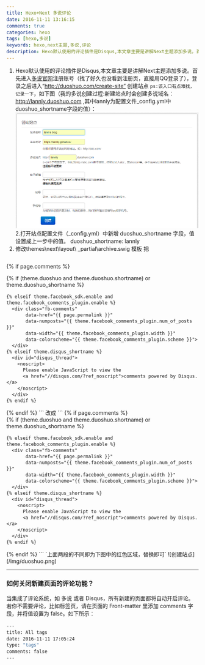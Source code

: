 ```yaml
---
title: Hexo+Next 多说评论
date: 2016-11-11 13:16:15
comments: true
categories: hexo 
tags: [hexo,多说]
keywords: hexo,next主题,多说,评论
description: Hexo默认使用的评论插件是Disqus,本文章主要是讲解Next主题添加多说。首先进入多说官网注册账号（找了好久也没看到注册页，直接用QQ登录了），登录之后进入“http://duoshuo.com/create-site”创建站点……
---
```


1. Hexo默认使用的评论插件是Disqus,本文章主要是讲解Next主题添加多说。首先进入[多说官网](http://duoshuo.com/)注册账号（找了好久也没看到注册页，直接用QQ登录了），登录之后进入“http://duoshuo.com/create-site” 创建站点 `ps:该入口有点难找，记录一下`，如下图（我的多说创建过程:新建站点时会创建多说域名：http://lannly.duoshuo.com ,其中lannly为配置文件_config.yml中duoshuo_shortname字段的值）：
![创建站点](/img/duoshuozhandian.png)
2.打开站点配置文件（_config.yml）中新增 duoshuo_shortname 字段，值设置成上一步中的值。
duoshuo_shortname: lannly
3. 修改themes\next\layout\ _partial\archive.swig 模板
	把
	```
{% if page.comments %}
  <div class="comments" id="comments">
    {% if (theme.duoshuo and theme.duoshuo.shortname) or theme.duoshuo_shortname %}
      <div class="ds-thread" data-thread-key="{{ page.path }}" data-title="{{ page.title }}" data-url="{{ page.permalink }}"></div>

    {% elseif theme.facebook_sdk.enable and theme.facebook_comments_plugin.enable %}
      <div class="fb-comments"
           data-href="{{ page.permalink }}"
           data-numposts="{{ theme.facebook_comments_plugin.num_of_posts }}"
           data-width="{{ theme.facebook_comments_plugin.width }}"
           data-colorscheme="{{ theme.facebook_comments_plugin.scheme }}">
      </div>
    {% elseif theme.disqus_shortname %}
      <div id="disqus_thread">
        <noscript>
          Please enable JavaScript to view the
          <a href="//disqus.com/?ref_noscript">comments powered by Disqus.</a>
        </noscript>
      </div>
    {% endif %}
  </div>
{% endif %}
	```
	改成
	```
	{% if page.comments %}
  <div class="comments" id="comments">
    {% if (theme.duoshuo and theme.duoshuo.shortname) or theme.duoshuo_shortname %}
      <!--<div class="ds-thread" data-thread-key="请将此处替换成文章在你的站点中的ID" data-title="请替换成文章的标题" data-url="请替换成文章的网址"></div>-->
      <!-- 多说评论框 start -->
      <div class="ds-thread" data-thread-key="{{ page.path }}" data-title="{{ page.title }}" data-url="{{ page.permalink }}"></div>
      <!-- 多说评论框 end -->
      <!-- 多说公共JS代码 start (一个网页只需插入一次) -->
      <script type="text/javascript">
      var duoshuoQuery = {short_name:"lannly"}; <!--这里的lannly 改成你自己站点的short_name-->
        (function() {
          var ds = document.createElement('script');
          ds.type = 'text/javascript';ds.async = true;
          ds.src = (document.location.protocol == 'https:' ? 'https:' : 'http:') + '//static.duoshuo.com/embed.js';
          ds.charset = 'UTF-8';
          (document.getElementsByTagName('head')[0] 
           || document.getElementsByTagName('body')[0]).appendChild(ds);
        })();
        </script>
      <!-- 多说公共JS代码 end -->

    {% elseif theme.facebook_sdk.enable and theme.facebook_comments_plugin.enable %}
      <div class="fb-comments"
           data-href="{{ page.permalink }}"
           data-numposts="{{ theme.facebook_comments_plugin.num_of_posts }}"
           data-width="{{ theme.facebook_comments_plugin.width }}"
           data-colorscheme="{{ theme.facebook_comments_plugin.scheme }}">
      </div>
    {% elseif theme.disqus_shortname %}
      <div id="disqus_thread">
        <noscript>
          Please enable JavaScript to view the
          <a href="//disqus.com/?ref_noscript">comments powered by Disqus.</a>
        </noscript>
      </div>
    {% endif %}
  </div>
{% endif %}
	```
`上面两段的不同即为下图中的红色区域，替换即可`
![创建站点](/img/duoshuo.png)

*****
### 如何关闭新建页面的评论功能？
当集成了评论系统，如 多说 或者 Disqus，所有新建的页面都将自动开启评论。若你不需要评论，比如标签页，请在页面的 Front-matter 里添加 comments 字段，并将值设置为 false。如下所示：
```bash
---
title: All tags
date: 2016-11-11 17:05:24
type: "tags"
comments: false
---
```
